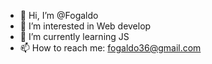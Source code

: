 - 👋 Hi, I’m @Fogaldo
- 👀 I’m interested in Web develop
- 🌱 I’m currently learning JS
- 📫 How to reach me: fogaldo36@gmail.com
